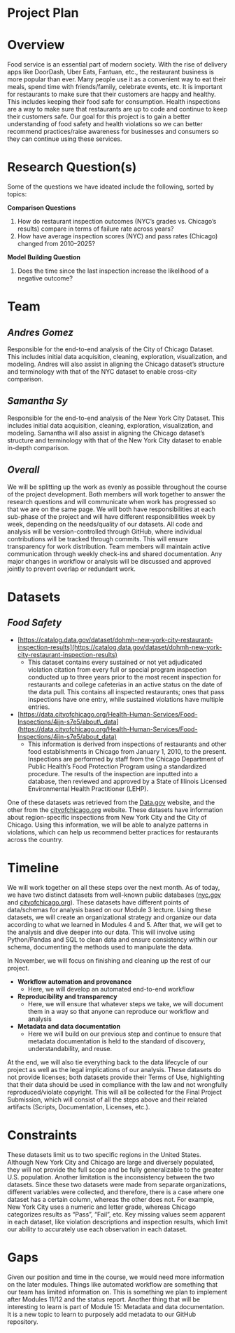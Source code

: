 # **Project Plan**

# **Overview**

Food service is an essential part of modern society. With the rise of delivery apps like DoorDash, Uber Eats, Fantuan, etc., the restaurant business is more popular than ever. Many people use it as a convenient way to eat their meals, spend time with friends/family, celebrate events, etc. It is important for restaurants to make sure that their customers are happy and healthy. This includes keeping their food safe for consumption. Health inspections are a way to make sure that restaurants are up to code and continue to keep their customers safe. Our goal for this project is to gain a better understanding of food safety and health violations so we can better recommend practices/raise awareness for businesses and consumers so they can continue using these services.

# **Research Question(s)**

Some of the questions we have ideated include the following, sorted by topics:

**Comparison Questions**

1. How do restaurant inspection outcomes (NYC’s grades vs. Chicago’s results) compare in terms of failure rate across years?  
2. How have average inspection scores (NYC) and pass rates (Chicago) changed from 2010–2025?

**Model Building Question**

1. Does the time since the last inspection increase the likelihood of a negative outcome?

# **Team**

## ***Andres Gomez***

Responsible for the end-to-end analysis of the City of Chicago Dataset. This includes initial data acquisition, cleaning, exploration, visualization, and modeling. Andres will also assist in aligning the Chicago dataset’s structure and terminology with that of the NYC dataset to enable cross-city comparison.

## ***Samantha Sy***

Responsible for the end-to-end analysis of the New York City Dataset. This includes initial data acquisition, cleaning, exploration, visualization, and modeling. Samantha will also assist in aligning the Chicago dataset’s structure and terminology with that of the New York City dataset to enable in-depth comparison.

## ***Overall***

We will be splitting up the work as evenly as possible throughout the course of the project development. Both members will work together to answer the research questions and will communicate when work has progressed so that we are on the same page. We will both have responsibilities at each sub-phase of the project and will have different responsibilities week by week, depending on the needs/quality of our datasets. All code and analysis will be version-controlled through GitHub, where individual contributions will be tracked through commits. This will ensure transparency for work distribution. Team members will maintain active communication through weekly check-ins and shared documentation. Any major changes in workflow or analysis will be discussed and approved jointly to prevent overlap or redundant work.

# **Datasets**

## ***Food Safety***

* [https://catalog.data.gov/dataset/dohmh-new-york-city-restaurant-inspection-results](https://catalog.data.gov/dataset/dohmh-new-york-city-restaurant-inspection-results)  
  * This dataset contains every sustained or not yet adjudicated violation citation from every full or special program inspection conducted up to three years prior to the most recent inspection for restaurants and college cafeterias in an active status on the date of the data pull. This contains all inspected restaurants; ones that pass inspections have one entry, while sustained violations have multiple entries.  
* [https://data.cityofchicago.org/Health-Human-Services/Food-Inspections/4ijn-s7e5/about\_data](https://data.cityofchicago.org/Health-Human-Services/Food-Inspections/4ijn-s7e5/about_data)  
  * This information is derived from inspections of restaurants and other food establishments in Chicago from January 1, 2010, to the present. Inspections are performed by staff from the Chicago Department of Public Health’s Food Protection Program using a standardized procedure. The results of the inspection are inputted into a database, then reviewed and approved by a State of Illinois Licensed Environmental Health Practitioner (LEHP).

One of these datasets was retrieved from the [Data.gov](http://Data.gov) website, and the other from the [cityofchicago.org](https://data.cityofchicago.org/d/4ijn-s7e5) website. These datasets have information about region-specific inspections from New York City and the City of Chicago. Using this information, we will be able to analyze patterns in violations, which can help us recommend better practices for restaurants across the country. 

# **Timeline**

We will work together on all these steps over the next month. As of today, we have two distinct datasets from well-known public databases ([nyc.gov](http://nyc.gov) and [cityofchicago.org](http://cityofchicago.org)). These datasets have different points of data/schemas for analysis based on our Module 3 lecture. Using these datasets, we will create an organizational strategy and organize our data according to what we learned in Modules 4 and 5\. After that, we will get to the analysis and dive deeper into our data. This will involve using Python/Pandas and SQL to clean data and ensure consistency within our schema, documenting the methods used to manipulate the data. 

In November, we will focus on finishing and cleaning up the rest of our project.

* **Workflow automation and provenance**  
  * Here, we will develop an automated end-to-end workflow   
* **Reproducibility and transparency**   
  * Here, we will ensure that whatever steps we take, we will document them in a way so that anyone can reproduce our workflow and analysis  
* **Metadata and data documentation**  
  * Here we will build on our previous step and continue to ensure that metadata documentation is held to the standard of discovery, understandability, and reuse.

At the end, we will also tie everything back to the data lifecycle of our project as well as the legal implications of our analysis. These datasets do not provide licenses; both datasets provide their Terms of Use, highlighting that their data should be used in compliance with the law and not wrongfully reproduced/violate copyright. This will all be collected for the Final Project Submission, which will consist of all the steps above and their related artifacts (Scripts, Documentation, Licenses, etc.).

# **Constraints**

These datasets limit us to two specific regions in the United States. Although New York City and Chicago are large and diversely populated, they will not provide the full scope and be fully generalizable to the greater U.S. population. Another limitation is the inconsistency between the two datasets. Since these two datasets were made from separate organizations, different variables were collected, and therefore, there is a case where one dataset has a certain column, whereas the other does not. For example, New York City uses a numeric and letter grade, whereas Chicago categorizes results as “Pass”, “Fail”, etc. Key missing values seem apparent in each dataset, like violation descriptions and inspection results, which limit our ability to accurately use each observation in each dataset. 

# **Gaps**

Given our position and time in the course, we would need more information on the later modules. Things like automated workflow are something that our team has limited information on. This is something we plan to implement after Modules 11/12 and the status report. Another thing that will be interesting to learn is part of Module 15: Metadata and data documentation. It is a new topic to learn to purposely add metadata to our GitHub repository. 

